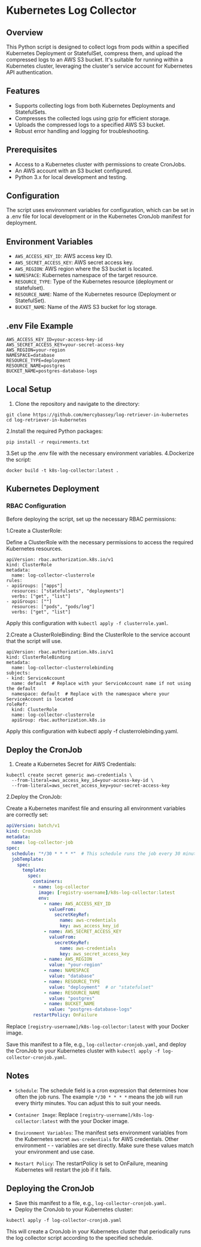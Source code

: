 # Kubernetes Log Collector

## Overview

This Python script is designed to collect logs from pods within a specified Kubernetes
Deployment or StatefulSet, compress them, and upload the compressed logs to an AWS S3 bucket.
It's suitable for running within a Kubernetes cluster, leveraging the cluster's service account
for Kubernetes API authentication.

## Features

- Supports collecting logs from both Kubernetes Deployments and StatefulSets.
- Compresses the collected logs using gzip for efficient storage.
- Uploads the compressed logs to a specified AWS S3 bucket.
- Robust error handling and logging for troubleshooting.

## Prerequisites

- Access to a Kubernetes cluster with permissions to create CronJobs.
- An AWS account with an S3 bucket configured.
- Python 3.x for local development and testing.

## Configuration

The script uses environment variables for configuration, which can be set in a .env file
for local development or in the Kubernetes CronJob manifest for deployment.

## Environment Variables

- `AWS_ACCESS_KEY_ID`: AWS access key ID.
- `AWS_SECRET_ACCESS_KEY`: AWS secret access key.
- `AWS_REGION`: AWS region where the S3 bucket is located.
- `NAMESPACE`: Kubernetes namespace of the target resource.
- `RESOURCE_TYPE`: Type of the Kubernetes resource (deployment or statefulset).
- `RESOURCE_NAME`: Name of the Kubernetes resource (Deployment or StatefulSet).
- `BUCKET_NAME`: Name of the AWS S3 bucket for log storage.

## .env File Example

```command
AWS_ACCESS_KEY_ID=your-access-key-id
AWS_SECRET_ACCESS_KEY=your-secret-access-key
AWS_REGION=your-region
NAMESPACE=database
RESOURCE_TYPE=deployment
RESOURCE_NAME=postgres
BUCKET_NAME=postgres-database-logs
```

## Local Setup

1. Clone the repository and navigate to the directory:

```command
git clone https://github.com/mercybassey/log-retriever-in-kubernetes
cd log-retriever-in-kubernetes
```

2.Install the required Python packages:

```command
pip install -r requirements.txt
```

3.Set up the .env file with the necessary environment variables.
4.Dockerize the script:

```command
docker build -t k8s-log-collector:latest .
```

## Kubernetes Deployment

### RBAC Configuration

Before deploying the script, set up the necessary RBAC permissions:

1.Create a ClusterRole:

Define a ClusterRole with the necessary permissions to access the required Kubernetes resources.

```command
apiVersion: rbac.authorization.k8s.io/v1
kind: ClusterRole
metadata:
  name: log-collector-clusterrole
rules:
- apiGroups: ["apps"]
  resources: ["statefulsets", "deployments"]
  verbs: ["get", "list"]
- apiGroups: [""]
  resources: ["pods", "pods/log"]
  verbs: ["get", "list"]
```

Apply this configuration with `kubectl apply -f clusterrole.yaml`.

2.Create a ClusterRoleBinding:
Bind the ClusterRole to the service account that the script will use.

```command
apiVersion: rbac.authorization.k8s.io/v1
kind: ClusterRoleBinding
metadata:
  name: log-collector-clusterrolebinding
subjects:
- kind: ServiceAccount
  name: default  # Replace with your ServiceAccount name if not using the default
  namespace: default  # Replace with the namespace where your ServiceAccount is located
roleRef:
  kind: ClusterRole
  name: log-collector-clusterrole
  apiGroup: rbac.authorization.k8s.io

```

Apply this configuration with kubectl apply -f clusterrolebinding.yaml.

## Deploy the CronJob

1. Create a Kubernetes Secret for AWS Credentials:

```command
kubectl create secret generic aws-credentials \
  --from-literal=aws_access_key_id=your-access-key-id \
  --from-literal=aws_secret_access_key=your-secret-access-key
```

2.Deploy the CronJob:

Create a Kubernetes manifest file and ensuring all environment variables are correctly set:

```yaml
apiVersion: batch/v1
kind: CronJob
metadata:
  name: log-collector-job
spec:
  schedule: "*/30 * * * *"  # This schedule runs the job every 30 minutes. Adjust as needed.
  jobTemplate:
    spec:
      template:
        spec:
          containers:
          - name: log-collector
            image: [registry-username]/k8s-log-collector:latest
            env:
              - name: AWS_ACCESS_KEY_ID
                valueFrom:
                  secretKeyRef:
                    name: aws-credentials
                    key: aws_access_key_id
              - name: AWS_SECRET_ACCESS_KEY
                valueFrom:
                  secretKeyRef:
                    name: aws-credentials
                    key: aws_secret_access_key
              - name: AWS_REGION
                value: "your-region"
              - name: NAMESPACE
                value: "database"
              - name: RESOURCE_TYPE
                value: "deployment"  # or "statefulset"
              - name: RESOURCE_NAME
                value: "postgres"
              - name: BUCKET_NAME
                value: "postgres-database-logs"
          restartPolicy: OnFailure
```

Replace `[registry-username]/k8s-log-collector:latest` with your Docker image.

Save this manifest to a file, e.g., `log-collector-cronjob.yaml`, and deploy
the CronJob to your Kubernetes cluster with `kubectl apply -f log-collector-cronjob.yaml`.

## Notes

- `Schedule`: The schedule field is a cron expression that determines how often the job runs.
The example `*/30 * * * *` means the job will run every thirty minutes. You can adjust this to suit your needs.

- `Container Image`: Replace `[registry-username]/k8s-log-collector:latest` with the your Docker image.
- `Environment Variables`: The manifest sets environment variables from the Kubernetes secret `aws-credentials` for AWS credentials. Other environment - - variables are set directly. Make sure these values match your environment and use case.
- `Restart Policy`: The restartPolicy is set to OnFailure, meaning Kubernetes will restart the job if it fails.

## Deploying the CronJob

- Save this manifest to a file, e.g., `log-collector-cronjob.yaml`.
- Deploy the CronJob to your Kubernetes cluster:

```command
kubectl apply -f log-collector-cronjob.yaml
```

This will create a CronJob in your Kubernetes cluster that periodically runs the log collector script according to the specified schedule.
